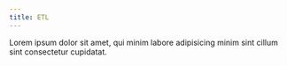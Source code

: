 ```yaml
---
title: ETL
---
```


Lorem ipsum dolor sit amet, qui minim labore adipisicing minim sint cillum sint consectetur cupidatat.

